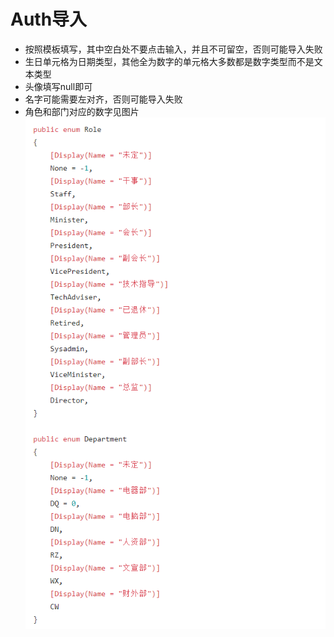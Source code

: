 # Auth导入
-  按照模板填写，其中空白处不要点击输入，并且不可留空，否则可能导入失败
-  生日单元格为日期类型，其他全为数字的单元格大多数都是数字类型而不是文本类型
-  头像填写null即可
-  名字可能需要左对齐，否则可能导入失败
-  角色和部门对应的数字见图片
![image](Auth导入\对应数字.png)